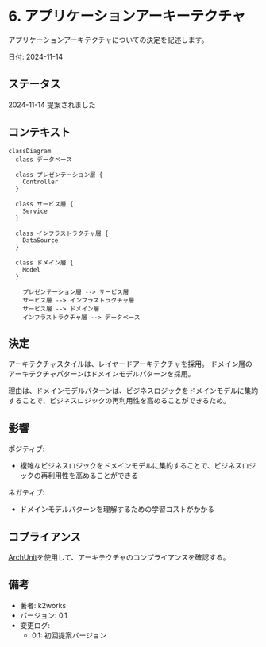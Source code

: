 # 6. アプリケーションアーキーテクチャ

アプリケーションアーキテクチャについての決定を記述します。

日付: 2024-11-14

## ステータス

2024-11-14 提案されました

## コンテキスト

```mermaid
classDiagram
  class データベース

  class プレゼンテーション層 {
    Controller
  }

  class サービス層 {
    Service
  }

  class インフラストラクチャ層 {
    DataSource
  }

  class ドメイン層 {
    Model 
  }

    プレゼンテーション層 --> サービス層
    サービス層 --> インフラストラクチャ層
    サービス層 --> ドメイン層
    インフラストラクチャ層 --> データベース
```

## 決定

アーキテクチャスタイルは、レイヤードアーキテクチャを採用。
ドメイン層のアーキテクチャパターンはドメインモデルパターンを採用。

理由は、ドメインモデルパターンは、ビジネスロジックをドメインモデルに集約することで、ビジネスロジックの再利用性を高めることができるため。

## 影響

ポジティブ:
- 複雑なビジネスロジックをドメインモデルに集約することで、ビジネスロジックの再利用性を高めることができる

ネガティブ:
- ドメインモデルパターンを理解するための学習コストがかかる

## コプライアンス

[ArchUnit](https://www.archunit.org/)を使用して、アーキテクチャのコンプライアンスを確認する。

## 備考

- 著者: k2works
- バージョン: 0.1
- 変更ログ:
    - 0.1: 初回提案バージョン
